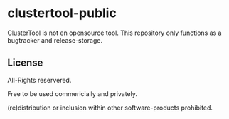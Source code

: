 # clustertool-public

ClusterTool is not en opensource tool.
This repository only functions as a bugtracker and release-storage.

## License

All-Rights reservered.

Free to be used commericially and privately.

(re)distribution or inclusion within other software-products prohibited.
